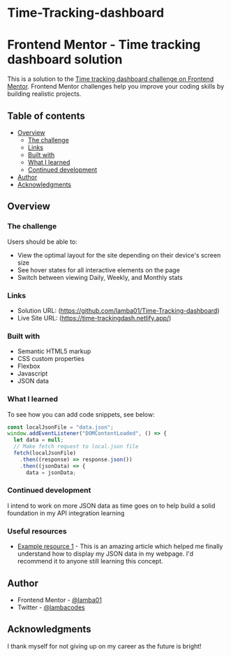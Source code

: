 # Time-Tracking-dashboard
# Frontend Mentor - Time tracking dashboard solution

This is a solution to the [Time tracking dashboard challenge on Frontend Mentor](https://www.frontendmentor.io/challenges/time-tracking-dashboard-UIQ7167Jw). Frontend Mentor challenges help you improve your coding skills by building realistic projects. 

## Table of contents

- [Overview](#overview)
  - [The challenge](#the-challenge)
  - [Links](#links)
  - [Built with](#built-with)
  - [What I learned](#what-i-learned)
  - [Continued development](#continued-development)
- [Author](#author)
- [Acknowledgments](#acknowledgments)


## Overview

### The challenge

Users should be able to:

- View the optimal layout for the site depending on their device's screen size
- See hover states for all interactive elements on the page
- Switch between viewing Daily, Weekly, and Monthly stats


### Links

- Solution URL: (https://github.com/lamba01/Time-Tracking-dashboard)
- Live Site URL: (https://time-trackingdash.netlify.app/)


### Built with

- Semantic HTML5 markup
- CSS custom properties
- Flexbox
- Javascript
- JSON data


### What I learned
To see how you can add code snippets, see below:

```js
const localJsonFile = "data.json";
window.addEventListener("DOMContentLoaded", () => {
  let data = null;
  // Make fetch request to local.json file
  fetch(localJsonFile)
    .then((response) => response.json())
    .then((jsonData) => {
      data = jsonData;
```


### Continued development
I intend to work on more JSON data as time goes on to help build a solid foundation in my API integration learning

### Useful resources

- [Example resource 1]((https://www.youtube.com/watch?v=C3dfjyft_m4)) - This is an amazing article which helped me finally understand how to display my JSON data in my webpage. I'd recommend it to anyone still learning this concept.


## Author

- Frontend Mentor - [@lamba01](https://www.frontendmentor.io/profile/lamba01)
- Twitter - [@lambacodes](https://www.twitter.com/lambacodes)


## Acknowledgments

I thank myself for not giving up on my career as the future is bright!
